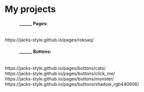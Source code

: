 # My projects

<h4>&nbsp;&nbsp;&nbsp;&nbsp;&nbsp;&nbsp;&nbsp;&nbsp;&nbsp;&nbsp;&nbsp;&nbsp;&nbsp;&nbsp;______ Pages:</h4> <br/>
  https://jacks-style.github.io/pages/roksaq/ 
  
  
  <h4>&nbsp;&nbsp;&nbsp;&nbsp;&nbsp;&nbsp;&nbsp;&nbsp;&nbsp;&nbsp;&nbsp;&nbsp;&nbsp;&nbsp;______ Buttons:</h4> <br/>
  https://jacks-style.github.io/pages/buttons/cats/ <br>
  https://jacks-style.github.io/pages/buttons/click_me/ <br>
  https://jacks-style.github.io/pages/buttons/monster/ <br>
  https://jacks-style.github.io/pages/buttons/shadow_rgb440606/ <br>
  
